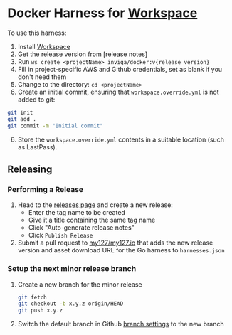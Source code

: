 # Docker Harness for [Workspace]

To use this harness:

1. Install [Workspace]
1. Get the release version from [release notes]
2. Run `ws create <projectName> inviqa/docker:v{release version}`
3. Fill in project-specific AWS and Github credentials, set as blank if you don't need them
4. Change to the <projectName> directory: `cd <projectName>`
5. Create an initial commit, ensuring that `workspace.override.yml` is not added to git:
```bash
git init
git add .
git commit -m "Initial commit"
```
6. Store the `workspace.override.yml` contents in a suitable location (such as LastPass).

## Releasing

### Performing a Release

1. Head to the [releases page] and create a new release:
    * Enter the tag name to be created
    * Give it a title containing the same tag name
    * Click "Auto-generate release notes"
    * Click `Publish Release`
1. Submit a pull request to [my127/my127.io] that adds the new release version and asset download URL for the
   Go harness to `harnesses.json`
### Setup the next minor release branch

1. Create a new branch for the minor release
   ```bash
   git fetch
   git checkout -b x.y.z origin/HEAD
   git push x.y.z
   ```
1. Switch the default branch in Github [branch settings](https://github.com/inviqa/harness-docker/settings/branches) to the new branch

[releases page]: https://github.com/inviqa/harness-go/releases
[my127/my127.io]: https://github.com/my127/my127.io
[Workspace]:https://github.com/my127/workspace
[upgrade doc]: UPGRADE.md
